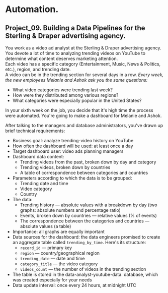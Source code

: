 # Automation.
## Project_09. Building a Data Pipelines for the Sterling &amp; Draper advertising agency.

You work as a video ad analyst at the Sterling & Draper advertising agency. You devote a lot of time to analyzing trending videos on YouTube to determine what content deserves marketing attention.<br>
Each video has a specific category (Entertainment, Music, News & Politics, etc.), region, and trending date.<br>
A video can be in the trending section for several days in a row.
*Every week, the new employees Melanie and Ashok ask you the same questions:*
- What video categories were trending last week?
- How were they distributed among various regions?
- What categories were especially popular in the United States? <br>

In your sixth week on the job, you decide that it's high time the process were automated. You're going to make a dashboard for Melanie and Ashok.

After talking to the managers and database administrators, you've drawn up brief technical requirements:<br>
- Business goal: analyze trending-video history on YouTube
- How often the dashboard will be used: at least once a day
- Target dashboard user: video ads planning managers
- Dashboard data content:
  - Trending videos from the past, broken down by day and category
  - Trending videos, broken down by countries
  - A table of correspondence between categories and countries
- Parameters according to which the data is to be grouped:
  - Trending date and time
  - Video category
  - Country
- The data:
  - Trending history — absolute values with a breakdown by day (two graphs: absolute numbers and percentage ratio)
  - Events, broken down by countries — relative values (% of events)
  - The correspondence between the categories and countries — absolute values (a table)
- Importance: all graphs are equally important
- Data sources for the dashboard: the data engineers promised to create an aggregate table called ```trending_by_time```. Here's its structure:
  - ```record_id``` — primary key
  - ```region``` — country/geographical region
  - ```trending_date``` — date and time
  - ```category_title``` — the video category
  - ```videos_count``` — the number of videos in the trending section
- The table is stored in the data-analyst-youtube-data. database, which was created especially for your needs
- Data update interval: once every 24 hours, at midnight UTC
